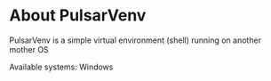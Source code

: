 # About PulsarVenv

PulsarVenv is a simple virtual environment (shell) running on another mother OS

Available systems: Windows